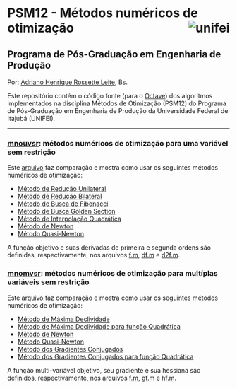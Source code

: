 
PSM12 - Métodos numéricos de otimização <img src="https://www.unifei.edu.br/files/LogoEFEI_small.jpg" align="right" alt="unifei">
===========

Programa de Pós-Graduação em Engenharia de Produção
---------------------------------------------------

Por: [Adriano Henrique Rossette Leite](http://lattes.cnpq.br/0344999175185128), Bs.

Este repositório contém o código fonte (para o [Octave](https://www.gnu.org/software/octave/)) dos algoritmos implementados na disciplina Métodos de Otimização (PSM12) do Programa de Pós-Graduação em Engenharia de Produção da Universidade Federal de Itajubá (UNIFEI).

***

### [mnouvsr](https://github.com/adrianohrl/PSM12/blob/master/mnouvsr): métodos numéricos de otimização para uma variável sem restrição

Este [arquivo](https://github.com/adrianohrl/PSM12/blob/master/mnouvsr/comparacao.m) faz comparação e mostra como usar os seguintes métodos numéricos de otimização:

- [Método de Redução Unilateral](https://github.com/adrianohrl/PSM12/blob/master/mnouvsr/redUni.m)
- [Método de Redução Bilateral](https://github.com/adrianohrl/PSM12/blob/master/mnouvsr/redBi.m)
- [Método de Busca de Fibonacci](https://github.com/adrianohrl/PSM12/blob/master/mnouvsr/fib.m)
- [Método de Busca Golden Section](https://github.com/adrianohrl/PSM12/blob/master/mnouvsr/gs.m)
- [Método de Interpolação Quadrática](https://github.com/adrianohrl/PSM12/blob/master/mnouvsr/interQuad.m)
- [Método de Newton](https://github.com/adrianohrl/PSM12/blob/master/mnouvsr/newton.m)
- [Método Quasi-Newton](https://github.com/adrianohrl/PSM12/blob/master/mnouvsr/quasiNewton.m)

A função objetivo e suas derivadas de primeira e segunda ordens são definidas, respectivamente, nos arquivos [f.m](https://github.com/adrianohrl/PSM12/blob/master/mnouvsr/f.m), [df.m](https://github.com/adrianohrl/PSM12/blob/master/mnouvsr/df.m) e [d2f.m](https://github.com/adrianohrl/PSM12/blob/master/mnouvsr/d2f.m).

### [mnomvsr](https://github.com/adrianohrl/PSM12/blob/master/mnomvsr): métodos numéricos de otimização para multíplas variáveis sem restrição

Este [arquivo](https://github.com/adrianohrl/PSM12/blob/master/mnomvsr/comparacao.m) faz comparação e mostra como usar os seguintes métodos numéricos de otimização:

- [Método de Máxima Declividade](https://github.com/adrianohrl/PSM12/blob/master/mnomvsr/maxDecl.m)
- [Método de Máxima Declividade para função Quadrática](https://github.com/adrianohrl/PSM12/blob/master/mnomvsr/maxDeclQuad.m)
- [Método de Newton](https://github.com/adrianohrl/PSM12/blob/master/mnomvsr/newton.m)
- [Método Quasi-Newton](https://github.com/adrianohrl/PSM12/blob/master/mnomvsr/quasiNewton.m)
- [Método dos Gradientes Conjugados](https://github.com/adrianohrl/PSM12/blob/master/mnomvsr/gc.m)
- [Método dos Gradientes Conjugados para função Quadrática](https://github.com/adrianohrl/PSM12/blob/master/mnomvsr/gcQuad.m)

A função multi-variável objetivo, seu gradiente e sua hessiana são definidos, respectivamente, nos arquivos [f.m](https://github.com/adrianohrl/PSM12/blob/master/mnomvsr/f.m), [gf.m](https://github.com/adrianohrl/PSM12/blob/master/mnomvsr/gf.m) e [hf.m](https://github.com/adrianohrl/PSM12/blob/master/mnomvsr/hf.m).